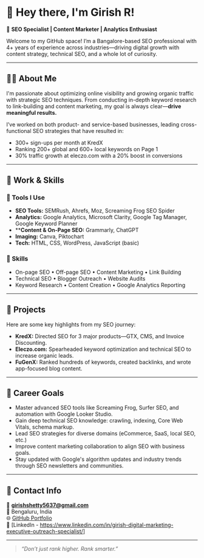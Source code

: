 # 👋 Hey there, I'm Girish R!

🎯 **SEO Specialist | Content Marketer | Analytics Enthusiast**

Welcome to my GitHub space! I’m a Bangalore-based SEO professional with 4+ years of experience across industries—driving digital growth with content strategy, technical SEO, and a whole lot of curiosity.

---

## 👨‍💼 About Me

I'm passionate about optimizing online visibility and growing organic traffic with strategic SEO techniques. From conducting in-depth keyword research to link-building and content marketing, my goal is always clear—**drive meaningful results.**

I’ve worked on both product- and service-based businesses, leading cross-functional SEO strategies that have resulted in:
- 300+ sign-ups per month at KredX
- Ranking 200+ global and 600+ local keywords on Page 1
- 30% traffic growth at eleczo.com with a 20% boost in conversions

---

## 💼 Work & Skills

### 🔨 Tools I Use
- **SEO Tools:** SEMRush, Ahrefs, Moz, Screaming Frog SEO Spider
- **Analytics:** Google Analytics, Microsoft Clarity, Google Tag Manager, Google Keyword Planner
- ****Content & On-Page SEO:** Grammarly, ChatGPT
- **Imaging:** Canva, Piktochart
- **Tech:** HTML, CSS, WordPress, JavaScript (basic)
  

### 🧠 Skills
- On-page SEO • Off-page SEO • Content Marketing • Link Building
- Technical SEO • Blogger Outreach • Website Audits  
- Keyword Research • Content Creation • Google Analytics Reporting

---

## 🚀 Projects

Here are some key highlights from my SEO journey:
- **KredX:** Directed SEO for 3 major products—GTX, CMS, and Invoice Discounting.
- **Eleczo.com:** Spearheaded keyword optimization and technical SEO to increase organic leads.
- **FuGenX:** Ranked hundreds of keywords, created backlinks, and wrote app-focused blog content.

---

## 🎯 Career Goals

- Master advanced SEO tools like Screaming Frog, Surfer SEO, and automation with Google Looker Studio.
- Gain deep technical SEO knowledge: crawling, indexing, Core Web Vitals, schema markup.
- Lead SEO strategies for diverse domains (eCommerce, SaaS, local SEO, etc.)
- Improve content marketing collaboration to align SEO with business goals.
- Stay updated with Google's algorithm updates and industry trends through SEO newsletters and communities.

---

## 💌 Contact Info

📧 **girishshetty5637@gmail.com**  
📍 Bengaluru, India  
🌐 [GitHub Portfolio](#)  
📇 [LinkedIn - https://www.linkedin.com/in/girish-digital-marketing-executive-outreach-specialist/]

---

> _“Don’t just rank higher. Rank smarter.”_

